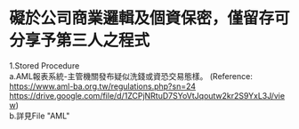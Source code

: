 # 礙於公司商業邏輯及個資保密，僅留存可分享予第三人之程式  
1.Stored Procedure  
    a.AML報表系統-主管機關發布疑似洗錢或資恐交易態樣。
    (Reference: https://www.aml-ba.org.tw/regulations.php?sn=24  
    https://drive.google.com/file/d/1ZCPjNRtuD7SYoVtJqoutw2kr2S9YxL3J/view)  
    b.詳見File "AML"
